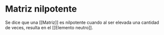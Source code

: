 # Matriz nilpotente

Se dice que una [[Matriz]] es nilpotente cuando al ser elevada una cantidad de veces, resulta en el [[Elemento neutro]].
